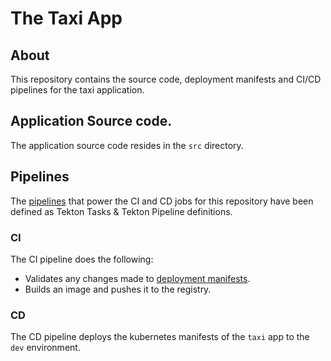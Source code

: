 # The Taxi App

## About

This repository contains the source code, deployment manifests and CI/CD pipelines for the taxi application.

## Application Source code.

The application source code resides in the `src` directory.

## Pipelines

The [pipelines](../pipelines) that power the CI and CD jobs for this repository have been defined as Tekton Tasks & Tekton Pipeline definitions.

### CI

The CI pipeline does the following:

- Validates any changes made to [deployment manifests](../deploy).
- Builds an image and pushes it to the registry.

### CD

The CD pipeline deploys the kubernetes manifests of the `taxi` app to the `dev` environment.
